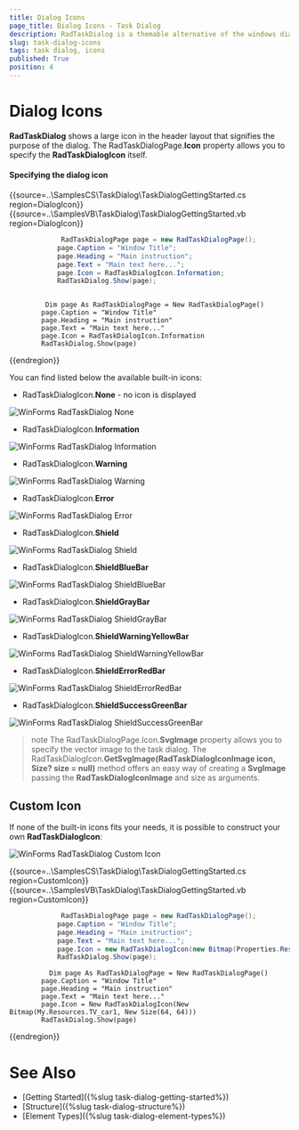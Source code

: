 ```yaml
---
title: Dialog Icons
page_title: Dialog Icons - Task Dialog
description: RadTaskDialog is a themable alternative of the windows dialog boxes and the newly released TaskDialog for .NET 5.
slug: task-dialog-icons
tags: task dialog, icons
published: True
position: 4 
---
```


# Dialog Icons

**RadTaskDialog** shows a large icon in the header layout that signifies the purpose of the dialog. The RadTaskDialogPage.**Icon** property allows you to specify the **RadTaskDialogIcon** itself. 

#### Specifying the dialog icon

{{source=..\SamplesCS\TaskDialog\TaskDialogGettingStarted.cs region=DialogIcon}} 
{{source=..\SamplesVB\TaskDialog\TaskDialogGettingStarted.vb region=DialogIcon}}

````C#
             RadTaskDialogPage page = new RadTaskDialogPage();
            page.Caption = "Window Title";
            page.Heading = "Main instruction";
            page.Text = "Main text here...";
            page.Icon = RadTaskDialogIcon.Information;
            RadTaskDialog.Show(page);        

````
````VB.NET

         Dim page As RadTaskDialogPage = New RadTaskDialogPage()
        page.Caption = "Window Title"
        page.Heading = "Main instruction"
        page.Text = "Main text here..."
        page.Icon = RadTaskDialogIcon.Information
        RadTaskDialog.Show(page)    

````

{{endregion}}

You can find listed below the available built-in icons:

* RadTaskDialogIcon.**None** - no icon is displayed

![WinForms RadTaskDialog None](images/task-dialog-icons001.png) 

* RadTaskDialogIcon.**Information**  

![WinForms RadTaskDialog Information](images/task-dialog-icons002.png) 

* RadTaskDialogIcon.**Warning** 

![WinForms RadTaskDialog Warning](images/task-dialog-icons003.png)

* RadTaskDialogIcon.**Error** 

![WinForms RadTaskDialog Error](images/task-dialog-icons004.png)

* RadTaskDialogIcon.**Shield** 

![WinForms RadTaskDialog Shield](images/task-dialog-icons005.png)

* RadTaskDialogIcon.**ShieldBlueBar** 

![WinForms RadTaskDialog ShieldBlueBar](images/task-dialog-icons006.png)

* RadTaskDialogIcon.**ShieldGrayBar** 

![WinForms RadTaskDialog ShieldGrayBar](images/task-dialog-icons007.png)

* RadTaskDialogIcon.**ShieldWarningYellowBar** 

![WinForms RadTaskDialog ShieldWarningYellowBar](images/task-dialog-icons008.png)

* RadTaskDialogIcon.**ShieldErrorRedBar** 

![WinForms RadTaskDialog ShieldErrorRedBar](images/task-dialog-icons009.png)

* RadTaskDialogIcon.**ShieldSuccessGreenBar** 

![WinForms RadTaskDialog ShieldSuccessGreenBar](images/task-dialog-icons010.png)

>note The RadTaskDialogPage.Icon.**SvgImage** property allows you to specify the vector image to the task dialog. The RadTaskDialogIcon.**GetSvgImage(RadTaskDialogIconImage icon, Size? size = null)** method offers an easy way of creating a **SvgImage** passing the **RadTaskDialogIconImage** and size as arguments.

## Custom Icon

If none of the built-in icons fits your needs, it is possible to construct your own **RadTaskDialogIcon**:

![WinForms RadTaskDialog Custom Icon](images/task-dialog-icons011.png)

{{source=..\SamplesCS\TaskDialog\TaskDialogGettingStarted.cs region=CustomIcon}} 
{{source=..\SamplesVB\TaskDialog\TaskDialogGettingStarted.vb region=CustomIcon}}

````C#
             RadTaskDialogPage page = new RadTaskDialogPage();
            page.Caption = "Window Title";
            page.Heading = "Main instruction";
            page.Text = "Main text here...";
            page.Icon = new RadTaskDialogIcon(new Bitmap(Properties.Resources.TV_car,new Size(64,64)));
            RadTaskDialog.Show(page);      

````
````VB.NET
          Dim page As RadTaskDialogPage = New RadTaskDialogPage()
        page.Caption = "Window Title"
        page.Heading = "Main instruction"
        page.Text = "Main text here..."
        page.Icon = New RadTaskDialogIcon(New Bitmap(My.Resources.TV_car1, New Size(64, 64)))
        RadTaskDialog.Show(page)  

````

{{endregion}}

# See Also

* [Getting Started]({%slug task-dialog-getting-started%})
* [Structure]({%slug task-dialog-structure%})
* [Element Types]({%slug task-dialog-element-types%})
 
        
